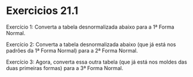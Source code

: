 <h1>Exercicios 21.1</h1>

Exercício 1: Converta a tabela desnormalizada abaixo para a 1ª Forma Normal.

Exercício 2: Converta a tabela desnormalizada abaixo (que já está nos padrões da 1ª Forma Normal) para a 2ª Forma Normal.

Exercício 3: Agora, converta essa outra tabela (que já está nos moldes das duas primeiras formas) para a 3ª Forma Normal.